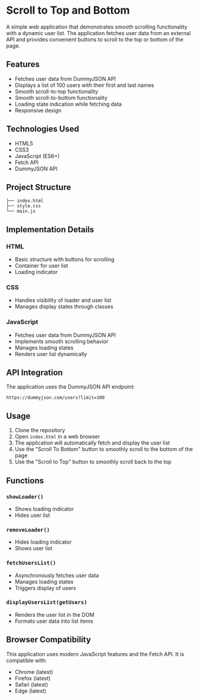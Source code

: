 # Scroll to Top and Bottom

A simple web application that demonstrates smooth scrolling functionality with a dynamic user list. The application fetches user data from an external API and provides convenient buttons to scroll to the top or bottom of the page.

## Features

- Fetches user data from DummyJSON API
- Displays a list of 100 users with their first and last names
- Smooth scroll-to-top functionality
- Smooth scroll-to-bottom functionality
- Loading state indication while fetching data
- Responsive design

## Technologies Used

- HTML5
- CSS3
- JavaScript (ES6+)
- Fetch API
- DummyJSON API

## Project Structure

```
├── index.html
├── style.css
└── main.js
```

## Implementation Details

### HTML
- Basic structure with buttons for scrolling
- Container for user list
- Loading indicator

### CSS
- Handles visibility of loader and user list
- Manages display states through classes

### JavaScript
- Fetches user data from DummyJSON API
- Implements smooth scrolling behavior
- Manages loading states
- Renders user list dynamically

## API Integration

The application uses the DummyJSON API endpoint:
```
https://dummyjson.com/users?limit=100
```

## Usage

1. Clone the repository
2. Open `index.html` in a web browser
3. The application will automatically fetch and display the user list
4. Use the "Scroll To Bottom" button to smoothly scroll to the bottom of the page
5. Use the "Scroll to Top" button to smoothly scroll back to the top

## Functions

### `showLoader()`
- Shows loading indicator
- Hides user list

### `removeLoader()`
- Hides loading indicator
- Shows user list

### `fetchUsersList()`
- Asynchronously fetches user data
- Manages loading states
- Triggers display of users

### `displayUsersList(getUsers)`
- Renders the user list in the DOM
- Formats user data into list items

## Browser Compatibility

This application uses modern JavaScript features and the Fetch API. It is compatible with:
- Chrome (latest)
- Firefox (latest)
- Safari (latest)
- Edge (latest)

